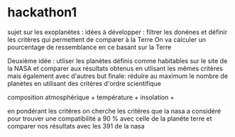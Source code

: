 # hackathon1
sujet sur les exoplanètes : 
idées à développer : filtrer les donénes et définir les critères qui permettent de comparer à la Terre
On va calculer un pourcentage de ressemblance en ce basant sur la Terre 

Deuxième idée : utliser les planètes définis comme habitables sur le site de la NASA et comparer aux résultats obtenus en utlisant les mêmes critères mais également avec d'autres
but finale: réduire au maximum le nombre de planètes en utilisant des critères d'ordre scientifique 

composition atmosphérique + température + insolation + 

en pondérant les critéres on cherche les critéres que la nasa a considéré pour trouver une compatibilité a 90 %  avec celle de la planéte terre et comparer nos résultats avec les 391 de la nasa 
